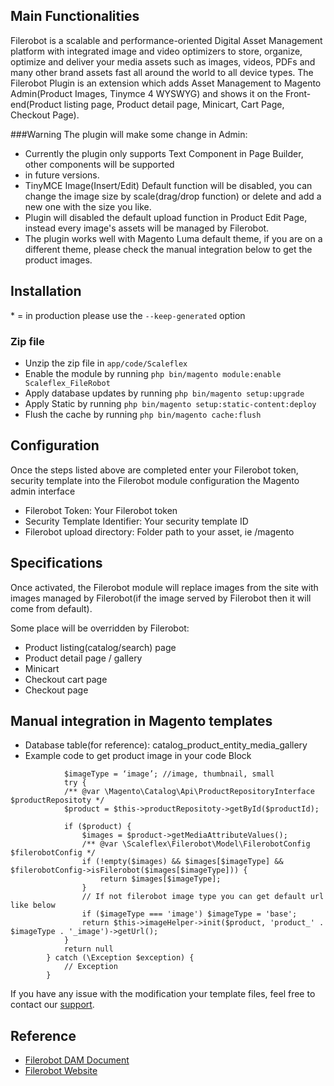 ## Main Functionalities

Filerobot is a scalable and performance-oriented Digital Asset Management platform with integrated image and video 
optimizers to store, organize, optimize and deliver your media assets such as images, videos, PDFs and many other 
brand assets fast all around the world to all device types.
The Filerobot Plugin is an extension which adds Asset Management to Magento Admin(Product Images, Tinymce 4 WYSWYG) 
and shows it on the Front-end(Product listing page, Product detail page, Minicart, Cart Page, Checkout Page).

###Warning
The plugin will make some change in Admin:
- Currently the plugin only supports Text Component in Page Builder, other components will be supported 
- in future versions.
- TinyMCE Image(Insert/Edit) Default function will be disabled, you can change the image size by 
scale(drag/drop function) or delete and add a new one with the size you like.
- Plugin will disabled the default upload function in Product Edit Page, instead 
every image's assets will be managed by Filerobot.
- The plugin works well with Magento Luma default theme, if you are on a different theme, please check the manual 
integration below to get the product images.

## Installation

\* = in production please use the `--keep-generated` option

### Zip file

- Unzip the zip file in `app/code/Scaleflex`
- Enable the module by running `php bin/magento module:enable Scaleflex_FileRobot`
- Apply database updates by running `php bin/magento setup:upgrade`
- Apply Static by running `php bin/magento setup:static-content:deploy`
- Flush the cache by running `php bin/magento cache:flush`

## Configuration
Once the steps listed above are completed enter your Filerobot token, security template into the 
Filerobot module configuration the Magento admin interface

- Filerobot Token: Your Filerobot token
- Security Template Identifier: Your security template ID
- Filerobot upload directory: Folder path to your asset, ie /magento

## Specifications
Once activated, the Filerobot module will replace images from the site with images managed by Filerobot(if the image 
served by Filerobot then it will come from default).

Some place will be overridden by Filerobot:
- Product listing(catalog/search) page
- Product detail page / gallery
- Minicart
- Checkout cart page
- Checkout page

## Manual integration in Magento templates
- Database table(for reference): catalog_product_entity_media_gallery
- Example code to get product image in your code Block

```injectablephp
            $imageType = ‘image’; //image, thumbnail, small
        	try {
            /** @var \Magento\Catalog\Api\ProductRepositoryInterface  $productRepositoty */
            $product = $this->productRepositoty->getById($productId);
 
            if ($product) {
                $images = $product->getMediaAttributeValues();
                /** @var \Scaleflex\Filerobot\Model\FilerobotConfig $filerobotConfig */
                if (!empty($images) && $images[$imageType] && $filerobotConfig->isFilerobot($images[$imageType])) {
                    return $images[$imageType];
                }
                // If not filerobot image type you can get default url like below
                if ($imageType === 'image') $imageType = 'base';
                return $this->imageHelper->init($product, 'product_' . $imageType . '_image')->getUrl();
            }
            return null
        } catch (\Exception $exception) {
            // Exception          
        }

```


If you have any issue with the modification your template files, feel free to contact our [support](https://www.scaleflex.com/en/contact-us).

## Reference
- [Filerobot DAM Document](https://docs.filerobot.com/go/filerobot-documentation/en/plugins-and-integrations/media-asset-widget-fmaw)
- [Filerobot Website](https://www.scaleflex.com/en/home)
